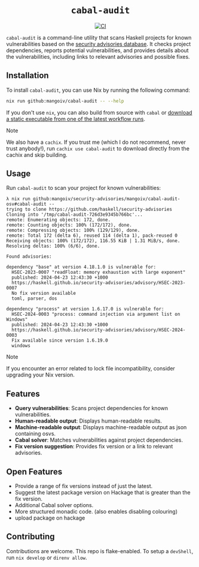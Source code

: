 <div align="center">
  <h1> <code> cabal-audit </code> </h1>
  <a href="https://github.com/mangoiv/cabal-audit/actions">
    <img src="https://github.com/mangoiv/cabal-audit/actions/workflows/cabal-audit.yml/badge.svg" alt="CI">
  </a>
</div>

`cabal-audit` is a command-line utility that scans Haskell projects for known vulnerabilities based on the 
[security advisories database](https://github.com/haskell/security-advisories). 
It checks project dependencies, reports potential vulnerabilities, and provides details about the vulnerabilities, including links to relevant 
advisories and possible fixes.

## Installation

To install `cabal-audit`, you can use Nix by running the following command:

```bash
nix run github:mangoiv/cabal-audit -- --help
```

If you don't use `nix`, you can also build from source with `cabal` or
[download a static executable from one of the latest workflow runs](https://github.com/MangoIV/cabal-audit/releases/tag/nightly).

> [!Note]
> We also have a `cachix`. If you trust me (which I do not recommend, never trust anybody!), run `cachix use cabal-audit` to 
> download directly from the cachix and skip building.

## Usage

Run `cabal-audit` to scan your project for known vulnerabilities:

```console
λ nix run github:mangoiv/security-advisories/mangoiv/cabal-audit-osv#cabal-audit --
trying to clone https://github.com/haskell/security-advisories
Cloning into '/tmp/cabal-audit-726d3e9345b766bc'...
remote: Enumerating objects: 172, done.
remote: Counting objects: 100% (172/172), done.
remote: Compressing objects: 100% (129/129), done.
remote: Total 172 (delta 6), reused 114 (delta 1), pack-reused 0
Receiving objects: 100% (172/172), 116.55 KiB | 1.31 MiB/s, done.
Resolving deltas: 100% (6/6), done.

Found advisories:

dependency "base" at version 4.18.1.0 is vulnerable for:
  HSEC-2023-0007 "readFloat: memory exhaustion with large exponent"
  published: 2024-04-23 12:43:30 +1000
  https://haskell.github.io/security-advisories/advisory/HSEC-2023-0007
  No fix version available
  toml, parser, dos

dependency "process" at version 1.6.17.0 is vulnerable for:
  HSEC-2024-0003 "process: command injection via argument list on Windows"
  published: 2024-04-23 12:43:30 +1000
  https://haskell.github.io/security-advisories/advisory/HSEC-2024-0003
  Fix available since version 1.6.19.0
  windows
```

> [!Note]
> If you encounter an error related to lock file incompatibility, consider upgrading your Nix version.

## Features

- **Query vulnerabilities**: Scans project dependencies for known vulnerabilities.
- **Human-readable output**: Displays human-readable results.
- **Machine-readable output**: Displays machine-readable output as json containing osvs.
- **Cabal solver**: Matches vulnerabilities against project dependencies.
- **Fix version suggestion**: Provides fix version or a link to relevant advisories.

## Open Features

- Provide a range of fix versions instead of just the latest.
- Suggest the latest package version on Hackage that is greater than the fix version.
- Additional Cabal solver options.
- More structured monadic code. (also enables disabling colouring)
- upload package on hackage

## Contributing

Contributions are welcome. This repo is flake-enabled. To setup a `devShell`, run `nix develop` or `direnv allow`.
